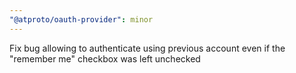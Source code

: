 ```yaml
---
"@atproto/oauth-provider": minor
---
```


Fix bug allowing to authenticate using previous account even if the "remember me" checkbox was left unchecked
